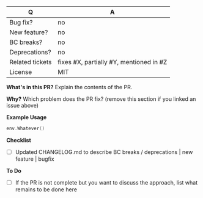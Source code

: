 | Q               | A
| --------------- | ---
| Bug fix?        | no|yes
| New feature?    | no|yes
| BC breaks?      | no|yes
| Deprecations?   | no|yes
| Related tickets | fixes #X, partially #Y, mentioned in #Z
| License         | MIT


**What's in this PR?**
Explain the contents of the PR.

**Why?**
Which problem does the PR fix? (remove this section if you linked an issue above)

**Example Usage**
```go
env.Whatever()
```

**Checklist**
- [ ] Updated CHANGELOG.md to describe BC breaks / deprecations | new feature | bugfix

**To Do**
- [ ] If the PR is not complete but you want to discuss the approach, list what remains to be done here
